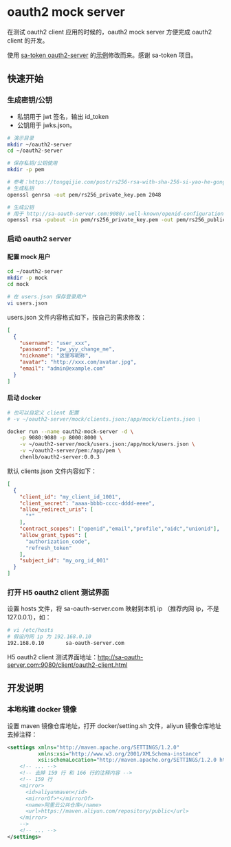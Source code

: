 # oauth2 mock server

在测试 oauth2 client 应用的时候的，oauth2 mock server 方便完成 oauth2 client 的开发。

使用 [sa-token oauth2-server](https://sa-token.cc/doc.html#/oauth2/readme) 的[示例](https://github.com/dromara/Sa-Token/tree/dev/sa-token-demo/sa-token-demo-oauth2/sa-token-demo-oauth2-server)修改而来。感谢 sa-token 项目。

## 快速开始

### 生成密钥/公钥

* 私钥用于 jwt 签名，输出 id_token
* 公钥用于 jwks.json。

```bash
# 演示目录
mkdir ~/oauth2-server
cd ~/oauth2-server

# 保存私钥/公钥使用 
mkdir -p pem

# 参考：https://tongqijie.com/post/rs256-rsa-with-sha-256-si-yao-he-gong-yao-sheng-cheng-fang-fa-zjc22re2
# 生成私钥
openssl genrsa -out pem/rs256_private_key.pem 2048

# 生成公钥
# 用于 http://sa-oauth-server.com:9080/.well-known/openid-configuration 返回 jwks_uri 连接返回 jwks.json 内容。
openssl rsa -pubout -in pem/rs256_private_key.pem -out pem/rs256_public_key.pem
```

### 启动 oauth2 server

#### 配置 mock 用户

```bash
cd ~/oauth2-server
mkdir -p mock
cd mock

# 在 users.json 保存登录用户
vi users.json
```

users.json 文件内容格式如下，按自己的需求修改：

```json
[
  {
    "username": "user_xxx",
    "password": "pw_yyy_change_me",
    "nickname": "这里写昵称",
    "avatar": "http://xxx.com/avatar.jpg",
    "email": "admin@example.com"
  }
]
```

#### 启动 docker

```bash
# 也可以自定义 client 配置
# -v ~/oauth2-server/mock/clients.json:/app/mock/clients.json \

docker run --name oauth2-mock-server -d \
    -p 9080:9080 -p 8000:8000 \
    -v ~/oauth2-server/mock/users.json:/app/mock/users.json \
    -v ~/oauth2-server/pem:/app/pem \
    chenlb/oauth2-server:0.0.3
```

默认 clients.json 文件内容如下：
```json
[
  {
    "client_id": "my_client_id_1001",
    "client_secret": "aaaa-bbbb-cccc-dddd-eeee",
    "allow_redirect_uris": [
      "*"
    ],
    "contract_scopes": ["openid","email","profile","oidc","unionid"],
    "allow_grant_types": [
      "authorization_code",
      "refresh_token"
    ],
    "subject_id": "my_org_id_001"
  }
]
```

### 打开 H5 oauth2 client 测试界面

设置 hosts 文件，将 sa-oauth-server.com 映射到本机 ip （推荐内网 ip，不是 127.0.0.1），如：
```bash
# vi /etc/hosts
# 假设内网 ip 为 192.168.0.10 
192.168.0.10       sa-oauth-server.com
```

H5 oauth2 client 测试界面地址：http://sa-oauth-server.com:9080/client/oauth2-client.html

## 开发说明

### 本地构建 docker 镜像

设置 maven 镜像仓库地址，打开 docker/setting.sh 文件，aliyun 镜像仓库地址去掉注释：

```xml
<settings xmlns="http://maven.apache.org/SETTINGS/1.2.0"
          xmlns:xsi="http://www.w3.org/2001/XMLSchema-instance"
          xsi:schemaLocation="http://maven.apache.org/SETTINGS/1.2.0 https://maven.apache.org/xsd/settings-1.2.0.xsd">
    <!-- ... -->
    <!-- 去掉 159 行 和 166 行的注释内容 -->
    <!-- 159 行
    <mirror>
      <id>aliyunmaven</id>
      <mirrorOf>*</mirrorOf>
      <name>阿里云公共仓库</name>
      <url>https://maven.aliyun.com/repository/public</url>
    </mirror>
    -->
    <!-- ... -->
</settings>
```
